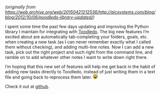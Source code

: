 <!--
.. title: Poodledo library updated
.. slug: poodledo-library-updated
.. date: 2011-10-06 12:00:00 UTC-07:00
.. tags: code
.. category: 
.. link: 
.. description: 
.. type: text
-->

_(originally from <https://web.archive.org/web/20150421212536/http://ajcsystems.com/blog/blog/2012/10/06/poodledo-library-updated/>)_

I spent some time the past few days updating and improving the Python library I maintain for integrating with [Toodledo](http://www.toodledo.com/). The big new features I’m excited about are automatically tab-completing your folders, goals, etc. when creating a new task (as I can never remember exactly what I called them without checking), and adding multi-line notes. Now I can add a new task, pick out the right project and such right from the command line, and ramble on to add whatever other notes I want to write down right there.

I’m hoping that this new set of features will help me get back in the habit of adding new tasks directly to Toodledo, instead of just writing them in a text file and going back to reprocess them later. ![:-P](/images/icon_razz.gif)

Check it out at [github](https://github.com/handyman5/poodledo).
